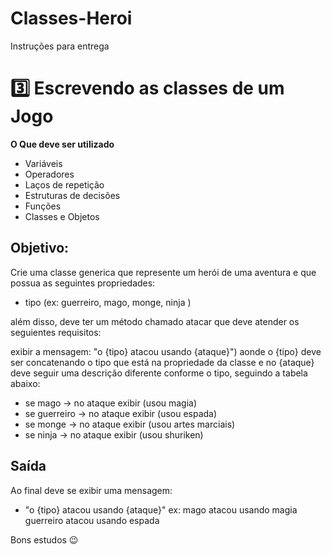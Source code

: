 # Classes-Heroi
Instruções para entrega
# 3️⃣ Escrevendo as classes de um Jogo

**O Que deve ser utilizado**

- Variáveis
- Operadores
- Laços de repetição
- Estruturas de decisões
- Funções
- Classes e Objetos

## Objetivo:

Crie uma classe generica que represente um herói de uma aventura e que possua as seguintes propriedades:

- tipo (ex: guerreiro, mago, monge, ninja )

além disso, deve ter um método chamado atacar que deve atender os seguientes requisitos:

exibir a mensagem: "o {tipo} atacou usando {ataque}")
aonde o {tipo} deve ser concatenando o tipo que está na propriedade da classe e no {ataque} deve seguir uma descrição diferente conforme o tipo, seguindo a tabela abaixo:

- se mago -> no ataque exibir (usou magia)
- se guerreiro -> no ataque exibir (usou espada)
- se monge -> no ataque exibir (usou artes marciais)
- se ninja -> no ataque exibir (usou shuriken)

## Saída

Ao final deve se exibir uma mensagem:

- "o {tipo} atacou usando {ataque}"
  ex: mago atacou usando magia
  guerreiro atacou usando espada
 

 
Bons estudos 😉